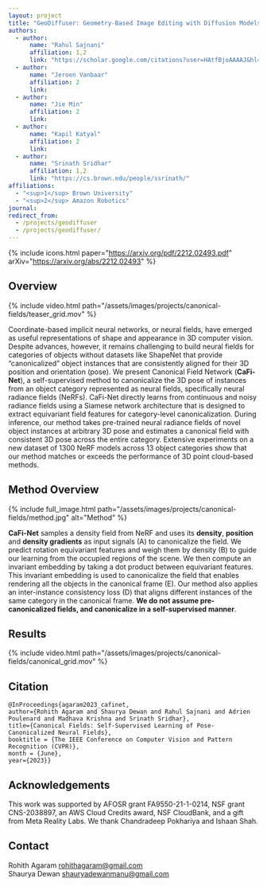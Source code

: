 ```yaml
---
layout: project
title: "GeoDiffuser: Geometry-Based Image Editing with Diffusion Models"
authors:
  - author:
      name: "Rahul Sajnani"
      affiliation: 1,2
      link: "https://scholar.google.com/citations?user=HAtfBjoAAAAJ&hl=en&oi=ao"
  - author:
      name: "Jeroen Vanbaar"
      affiliation: 2
      link: 
  - author:
      name: "Jie Min"
      affiliation: 2
      link:
  - author:
      name: "Kapil Katyal"
      affiliation: 2
      link:
  - author:
      name: "Srinath Sridhar"
      affiliation: 1,2
      link: "https://cs.brown.edu/people/ssrinath/"
affiliations:
  - "<sup>1</sup> Brown University"
  - "<sup>2</sup> Amazon Robotics"
journal: 
redirect_from:
  - /projects/geodiffuser
  - /projects/geodiffuser/
---
```


{% include icons.html paper="https://arxiv.org/pdf/2212.02493.pdf" arXiv="https://arxiv.org/abs/2212.02493" %}

## Overview

{% include video.html path="/assets/images/projects/canonical-fields/teaser_grid.mov" %}

Coordinate-based implicit neural networks, or neural fields, have emerged as useful representations of shape and appearance in 3D computer vision. Despite advances, however, it remains challenging to build neural fields for categories of objects without datasets like ShapeNet that provide “canonicalized” object instances that are consistently aligned for their 3D position and orientation (pose). We present Canonical Field Network (<b>CaFi-Net</b>), a self-supervised method to canonicalize the 3D pose of instances from an object category represented as neural fields, specifically neural radiance fields (NeRFs). CaFi-Net directly learns from continuous and noisy radiance fields using a Siamese network architecture that is designed to extract equivariant field features for category-level canonicalization. During inference, our method takes pre-trained neural radiance fields of novel object instances at arbitrary 3D pose and estimates a canonical field with consistent 3D pose across the entire category. Extensive experiments on a new dataset of 1300 NeRF models across 13 object categories show that our method matches or exceeds the performance of 3D point cloud-based methods.

## Method Overview

{% include full_image.html path="/assets/images/projects/canonical-fields/method.jpg" alt="Method" %}

<b>CaFi-Net</b> samples a density field from NeRF and uses its <b>density</b>, <b>position</b> and <b>density gradients</b> as input signals (A) to canonicalize the field. We predict rotation equivariant features and weigh them by density (B) to guide our learning from the occupied regions of the scene. We then compute an invariant embedding by taking a dot product between equivariant features. This invariant embedding is used to canonicalize the field that enables rendering all the objects in the canonical frame (E). Our method also applies an inter-instance consistency loss (D) that aligns different instances of the same category in the canonical frame. <b>We do not assume pre-canonicalized fields, and canonicalize in a self-supervised manner</b>.

## Results

{% include video.html path="/assets/images/projects/canonical-fields/canonical_grid.mov" %}

## Citation

    @InProceedings{agaram2023_cafinet,
    author={Rohith Agaram and Shaurya Dewan and Rahul Sajnani and Adrien Poulenard and Madhava Krishna and Srinath Sridhar},
    title={Canonical Fields: Self-Supervised Learning of Pose-Canonicalized Neural Fields},
    booktitle = {The IEEE Conference on Computer Vision and Pattern Recognition (CVPR)},
    month = {June},
    year={2023}}

## Acknowledgements

This work was supported by AFOSR grant FA9550-21-1-0214, NSF grant CNS-2038897, an AWS Cloud Credits award, NSF CloudBank, and a gift from Meta Reality Labs. We thank Chandradeep Pokhariya and Ishaan Shah.

## Contact

Rohith Agaram rohithagaram@gmail.com \
Shaurya Dewan shauryadewanmanu@gmail.com
